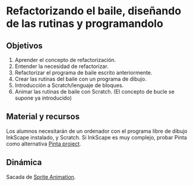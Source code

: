# Refactorizando el baile, diseñando de las rutinas y programandolo

## Objetivos

1. Aprender el concepto de refactorización. 
2. Entender la necesidad de refactorizar.
3. Refactorizar el programa de baile escrito anteriormente.
4. Crear las rutinas del baile con un programa de dibujo.
5. Introducción a Scratch/lenguaje de bloques.
6. Animar las rutinas de baile con Scratch. (El concepto de bucle se supone ya introducido)


## Material y recursos

Los alumnos necesitarán de un ordenador con el programa libre de dibujo InkScape instalado, y Scratch. 
Si InkScape es muy complejo, probar Pinta como alternativa [Pinta project](https://pinta-project.com/pintaproject/pinta/).

## Dinámica

Sacada de [Sprite Animation](https://wiki.scratch.mit.edu/wiki/Animating_a_Sprite).
